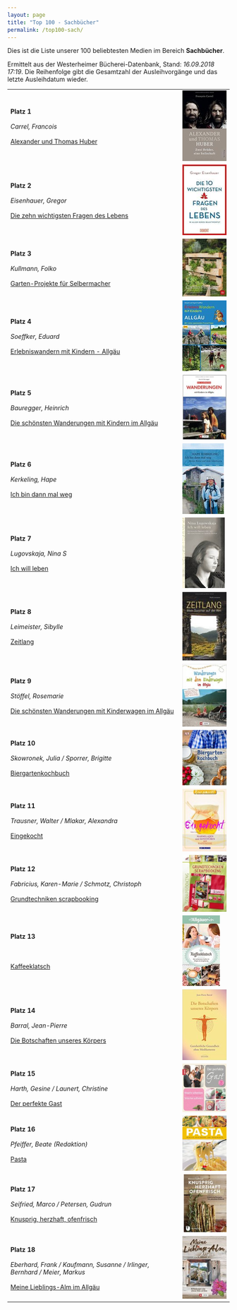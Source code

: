 ```yaml
---
layout: page
title: "Top 100 - Sachbücher"
permalink: /top100-sach/
---
```

Dies ist die Liste unserer 100 beliebtesten Medien im Bereich __Sachbücher__. 

Ermittelt aus der Westerheimer Bücherei-Datenbank, Stand: _16.09.2018 17:19_. Die Reihenfolge gibt die Gesamtzahl der Ausleihvorgänge und das letzte Ausleihdatum wieder.

<table>
<tr><td><strong>Platz 1</strong><br><br><em>Carrel, Francois</em><br><br><a href="https://www.biblino.de/index.php?action=5&mnummer=12018088">Alexander und Thomas Huber</a></td><td><a href="https://www.biblino.de/index.php?action=5&mnummer=12018088"><img src="/images/mediacovers/x160/12018088.jpg"></a></td></tr>
<tr><td><strong>Platz 2</strong><br><br><em>Eisenhauer, Gregor</em><br><br><a href="https://www.biblino.de/index.php?action=5&mnummer=12018033">Die zehn wichtigsten Fragen des Lebens</a></td><td><a href="https://www.biblino.de/index.php?action=5&mnummer=12018033"><img src="/images/mediacovers/x160/12018033.jpg"></a></td></tr>
<tr><td><strong>Platz 3</strong><br><br><em>Kullmann, Folko</em><br><br><a href="https://www.biblino.de/index.php?action=5&mnummer=12016039">Garten-Projekte für Selbermacher</a></td><td><a href="https://www.biblino.de/index.php?action=5&mnummer=12016039"><img src="/images/mediacovers/x160/12016039.jpg"></a></td></tr>
<tr><td><strong>Platz 4</strong><br><br><em>Soeffker, Eduard</em><br><br><a href="https://www.biblino.de/index.php?action=5&mnummer=12015158">Erlebniswandern mit Kindern - Allgäu</a></td><td><a href="https://www.biblino.de/index.php?action=5&mnummer=12015158"><img src="/images/mediacovers/x160/12015158.jpg"></a></td></tr>
<tr><td><strong>Platz 5</strong><br><br><em>Bauregger, Heinrich</em><br><br><a href="https://www.biblino.de/index.php?action=5&mnummer=12009912">Die schönsten Wanderungen mit Kindern im Allgäu</a></td><td><a href="https://www.biblino.de/index.php?action=5&mnummer=12009912"><img src="/images/mediacovers/x160/12009912.jpg"></a></td></tr>
<tr><td><strong>Platz 6</strong><br><br><em>Kerkeling, Hape</em><br><br><a href="https://www.biblino.de/index.php?action=5&mnummer=12009012">Ich bin dann mal weg</a></td><td><a href="https://www.biblino.de/index.php?action=5&mnummer=12009012"><img src="/images/mediacovers/x160/12009012.jpg"></a></td></tr>
<tr><td><strong>Platz 7</strong><br><br><em>Lugovskaja, Nina S</em><br><br><a href="https://www.biblino.de/index.php?action=5&mnummer=12006006">Ich will leben</a></td><td><a href="https://www.biblino.de/index.php?action=5&mnummer=12006006"><img src="/images/mediacovers/x160/12006006.jpg"></a></td></tr>
<tr><td><strong>Platz 8</strong><br><br><em>Leimeister, Sibylle</em><br><br><a href="https://www.biblino.de/index.php?action=5&mnummer=12018034">Zeitlang</a></td><td><a href="https://www.biblino.de/index.php?action=5&mnummer=12018034"><img src="/images/mediacovers/x160/12018034.jpg"></a></td></tr>
<tr><td><strong>Platz 9</strong><br><br><em>Stöffel, Rosemarie</em><br><br><a href="https://www.biblino.de/index.php?action=5&mnummer=12015159">Die schönsten Wanderungen mit Kinderwagen im Allgäu</a></td><td><a href="https://www.biblino.de/index.php?action=5&mnummer=12015159"><img src="/images/mediacovers/x160/12015159.jpg"></a></td></tr>
<tr><td><strong>Platz 10</strong><br><br><em>Skowronek, Julia / Sporrer, Brigitte</em><br><br><a href="https://www.biblino.de/index.php?action=5&mnummer=12015098">Biergartenkochbuch</a></td><td><a href="https://www.biblino.de/index.php?action=5&mnummer=12015098"><img src="/images/mediacovers/x160/12015098.jpg"></a></td></tr>
<tr><td><strong>Platz 11</strong><br><br><em>Trausner, Walter / Mlakar, Alexandra</em><br><br><a href="https://www.biblino.de/index.php?action=5&mnummer=12009031">Eingekocht</a></td><td><a href="https://www.biblino.de/index.php?action=5&mnummer=12009031"><img src="/images/mediacovers/x160/12009031.jpg"></a></td></tr>
<tr><td><strong>Platz 12</strong><br><br><em>Fabricius, Karen-Marie / Schmotz, Christoph</em><br><br><a href="https://www.biblino.de/index.php?action=5&mnummer=12007076">Grundtechniken scrapbooking</a></td><td><a href="https://www.biblino.de/index.php?action=5&mnummer=12007076"><img src="/images/mediacovers/x160/12007076.jpg"></a></td></tr>
<tr><td><strong>Platz 13</strong><br><br><em></em><br><br><a href="https://www.biblino.de/index.php?action=5&mnummer=12018129">Kaffeeklatsch</a></td><td><a href="https://www.biblino.de/index.php?action=5&mnummer=12018129"><img src="/images/mediacovers/x160/12018129.jpg"></a></td></tr>
<tr><td><strong>Platz 14</strong><br><br><em>Barral, Jean-Pierre</em><br><br><a href="https://www.biblino.de/index.php?action=5&mnummer=12013384">Die Botschaften unseres Körpers</a></td><td><a href="https://www.biblino.de/index.php?action=5&mnummer=12013384"><img src="/images/mediacovers/x160/12013384.jpg"></a></td></tr>
<tr><td><strong>Platz 15</strong><br><br><em>Harth, Gesine / Launert, Christine</em><br><br><a href="https://www.biblino.de/index.php?action=5&mnummer=12013469">Der perfekte Gast</a></td><td><a href="https://www.biblino.de/index.php?action=5&mnummer=12013469"><img src="/images/mediacovers/x160/12013469.jpg"></a></td></tr>
<tr><td><strong>Platz 16</strong><br><br><em>Pfeiffer, Beate (Redaktion)</em><br><br><a href="https://www.biblino.de/index.php?action=5&mnummer=12003015">Pasta</a></td><td><a href="https://www.biblino.de/index.php?action=5&mnummer=12003015"><img src="/images/mediacovers/x160/12003015.jpg"></a></td></tr>
<tr><td><strong>Platz 17</strong><br><br><em>Seifried, Marco / Petersen, Gudrun</em><br><br><a href="https://www.biblino.de/index.php?action=5&mnummer=12015079">Knusprig, herzhaft, ofenfrisch</a></td><td><a href="https://www.biblino.de/index.php?action=5&mnummer=12015079"><img src="/images/mediacovers/x160/12015079.jpg"></a></td></tr>
<tr><td><strong>Platz 18</strong><br><br><em>Eberhard, Frank / Kaufmann, Susanne / Irlinger, Bernhard / Meier, Markus</em><br><br><a href="https://www.biblino.de/index.php?action=5&mnummer=12015160">Meine Lieblings-Alm im Allgäu</a></td><td><a href="https://www.biblino.de/index.php?action=5&mnummer=12015160"><img src="/images/mediacovers/x160/12015160.jpg"></a></td></tr>
</table>
